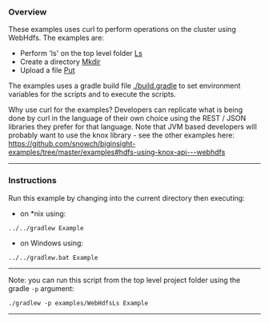 ### Overview

These examples uses curl to perform operations on the cluster using WebHdfs. The examples are:

- Perform 'ls' on the top level folder [Ls](./Ls.sh)
- Create a directory [Mkdir](./Mkdir.sh)
- Upload a file [Put](./Put.sh)

The examples uses a gradle build file [./build.gradle](./build.gradle) to set environment variables for the scripts and to execute the scripts.

Why use curl for the examples?  Developers can replicate what is being done by curl in the language of their own choice using the REST / JSON libraries they prefer for that language.  Note that JVM based developers will probably want to use the knox library - see the other examples here: https://github.com/snowch/biginsight-examples/tree/master/examples#hdfs-using-knox-api---webhdfs


*********************************************************************

### Instructions

Run this example by changing into the current directory then executing:

- on *nix using:

```
../../gradlew Example
```

- on Windows using:

```
../../gradlew.bat Example
```

*********************************************************************

Note: you can run this script from the top level project folder using the gradle `-p` argument:

```
./gradlew -p examples/WebHdfsLs Example
```

*********************************************************************
